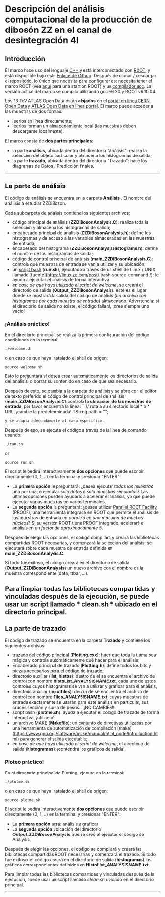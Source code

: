 # Descripción del análisis computacional de la producción de dibosón ZZ en el canal de desintegración 4l


## Introducción
El marco hace uso del lenguaje [C++](http://www.cplusplus.com/doc/tutorial/) y está interconectado con [ROOT](https://root.cern.ch/), y está disponible bajo este [Enlace de Github](https://github.com/atlas-outreach-data-tools/atlas-outreach-cpp-framework-13tev). Después de clonar / descargar el repositorio, lo único que necesita para configurar es: necesita tener el marco ROOT (vea [aquí](https://root.cern.ch/building-root#quick-start) para una start on ROOT) y un [compilador gcc](https://gcc.gnu.org/). La versión actual del marco se compiló utilizando gcc v6.20 y ROOT v6.10.04.

Los 13 TeV ATLAS Open Data están **alojados** en el [portal en línea CERN Open Data](http://opendata.atlas.cern/release/2020/documentation/datasets/files.html) y [ATLAS Open Data en línea portal](http://opendata.atlas.cern/). El marco puede acceder a las muestras de dos formas:
+ leerlos en línea directamente;
+ leerlos forman un almacenamiento local (las muestras deben descargarse localmente).

El marco consta de **dos partes principales**:

+ la parte **análisis**, ubicada dentro del directorio "Análisis": realiza la selección del objeto particular y almacena los histogramas de salida;
+ la parte **trazado**, ubicada dentro del directorio "Trazado": hace los diagramas de Datos / Predicción finales.

---
## La parte de análisis

El código de análisis se encuentra en la carpeta **Análisis** . El nombre del análisis a estudiar ZZDiBoson.

Cada subcarpeta de análisis contiene los siguientes archivos:

+ código principal de análisis (**ZZDiBosonAnalysis.C**): realiza toda la selección y almacena los histogramas de salida;
+ encabezado principal de análisis (**ZZDiBosonAnalysis.h**): define los histogramas y da acceso a las variables almacenadas en las muestras de entrada;
+ encabezado del histograma (**ZZDiBosonAnalysisHistograms.h**): define el nombre de los histogramas de salida;
+ código de control principal de análisis (**main_ZZDiBosonAnalysis.C**): controla qué muestras de entrada se van a utilizar y su ubicación;
+ un [script bash](https://www.shellscript.sh/) (**run.sh**), ejecutado a través de un shell de Linux / UNIX llamado [fuente](https://linuxize.com/post/ bash-source-command /): le ayuda a ejecutar el análisis de forma interactiva.
+ *en caso de que haya utilizado el script de welcome*, se creará el directorio de salida (**Output_ZZDiBosonAnalysis**): este es el lugar donde se mostrará la salida del código de análisis (*un archivo con histogramas por cada muestra de entrada*) almacenado. Advertencia: si el directorio de salida no existe, el código fallará, ¡cree siempre uno vacío!

### ¡Análisis práctico!

En el directorio principal, se realiza la primera configuración del código escribiendo en la terminal:
```
./welcome.sh 
```
o en caso de que haya instalado el shell de origen:
```
source welcome.sh 
```
Esto le preguntará si desea crear automáticamente los directorios de salida del análisis, o borrar su contenido en caso de que sea necesario.

Después de esto, se cambia a la carpeta de análisis y se abre con el editor de texto preferido el código de control principal de análisis (**main_ZZDiBosonAnalysis.C**):controla **la ubicación de las muestras de entrada**, por favor encuentra la línea:
``
// ruta a su directorio local * o * URL, ¡cambie la predeterminada!
TString path = "";
```
y se adapta adecuadamente al caso específico.

```
Después de eso, se ejecuta el código a través de la línea de comando usando:
```
./run.sh
```
or
```
source run.sh
```
El script le pedirá interactivamente **dos opciones** que puede escribir directamente (0, 1, ..) en la terminal y presionar "ENTER":

+ La **primera opción** le preguntará: ¿desea ejecutar *todas las muestras* una por una, o ejecutar *solo datos* o *solo muestras simuladas*? Las últimas opciones pueden ayudarlo a acelerar el análisis, ya que puede ejecutar varias muestras en varios terminales.
+ La **segunda opción** le preguntará: ¿desea utilizar [Parallel ROOT Facility](https://root.cern.ch/proof) (PROOF), una herramienta integrada en ROOT que permite el análisis de las muestras de entrada en *paralelo en una máquina de muchos núcleos*? Si su versión ROOT tiene PROOF integrado, acelerará el análisis en un *factor de aproximadamente 5*.

Después de elegir las opciones, el código compilará y creará las bibliotecas compartidas ROOT necesarias, y comenzará la selección del análisis: se ejecutará sobre cada muestra de entrada definida en **main_ZZDiBosonAnalysis.C**.

Si todo fue exitoso, el código creará en el directorio de salida (**Output_ZZDiBosonAnalysis**) un nuevo archivo con el nombre de la muestra correspondiente (data, ttbar, ...).


Para limpiar todas las bibliotecas compartidas y vinculadas después de la ejecución, se puede usar un script llamado * clean.sh * ubicado en el directorio principal.
---

## La parte de trazado
El código de trazado se encuentra en la carpeta **Trazado** y contiene los siguientes archivos:

+ trazado del código principal (**Plotting.cxx**): hace que toda la trama sea mágica y controla automáticamente qué hacer para el análisis;
+ Encabezado principal de trazado (**Plotting.h**): define todos los bits y piezas necesarios para el código de trazado;
+ directorio auxiliar (**list_histos**): dentro de el se encuentra el archivo de control con nombre **HistoList_ANALYSISNAME.txt**, cada uno de estos controles cuyos histogramas se van a utilizar y graficar para el análisis;
+ directorio auxiliar (**inputfiles**): dentro de se encuentra el archivo de control con nombre **Files_ANALYSISNAME.txt**, cuyas muestras de entrada exactamente se usarán para este análisis en particular, sus cruces sección y suma de pesos. ¡¡¡NO CAMBIES!!!
+ script bash (**plotme.sh**): ayuda a ejecutar el código de trazado de forma interactiva, ¡utilícelo!
+ un archivo MAKE (**Makefile**): un conjunto de directivas utilizadas por una herramienta de automatización de compilación [make] (https://www.gnu.org/software/make/manual/html_node/Introduction.html) para generar el salida ejecutable;
+ *en caso de que haya utilizado el script de welcome*, el directorio de salida (**histogramas**): ¡contendrá los gráficos de salida!

### Ploteo práctico!

En el directorio principal de Plotting, ejecute en la terminal:
```
./plotme.sh 
```
o en caso de que haya instalado el shell de origen:
```
source plotme.sh 
```

El script le pedirá interactivamente **dos opciones** que puede escribir directamente (0, 1, ..) en la terminal y presionar "ENTER":

+ La **primera opción** será: análisis a graficar
+ La **segunda opción** ubicación del directorio **Output_ZZDiBosonAnalysis** que se creó al ejecutar el código de Analysis.

Después de elegir las opciones, el código se compilará y creará las bibliotecas compartidas ROOT necesarias y comenzará el trazado. Si todo fue exitoso, el código creará en el directorio de salida (**histogramas**) los gráficos correspondientes definidos en **HistoList_ANALYSISNAME.txt**.

Para limpiar todas las bibliotecas compartidas y vinculadas después de la ejecución, puede usar un script llamado *clean.sh* ubicado en el directorio principal.

---
